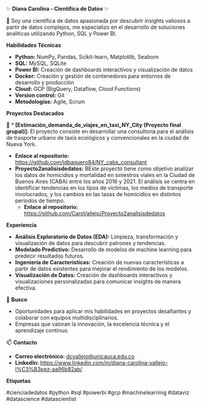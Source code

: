 
✨ **Diana Carolina - Científica de Datos** ✨

🌱 Soy una científica de datos apasionada por descubrir insights valiosos a partir de datos complejos, me especializo en el desarrollo de soluciones analíticas utilizando Python, SQL y Power BI. 

**Habilidades Técnicas**

* **Python:** NumPy, Pandas, Scikit-learn, Matplotlib, Seaborn
* **SQL:** MySQL, SQLite
* **Power BI:** Creación de dashboards interactivos y visualización de datos
* **Docker:** Creación y gestión de contenedores para entornos de desarrollo y producción
* **Cloud:** GCP (BigQuery, Dataflow, Cloud Functions)
* **Version control:** Git
* **Metodologías:** Agile, Scrum

**Proyectos Destacados**

👯 * **[Estimación_demanda_de_viajes_en_taxi_NY_City (Proyecto final grupal)]:** El proyecto consiste en desarrollar una consultoría para el análisis de trasporte urbano de taxis ecológicos y convencionales en la ciudad de Nueva York.
* **Enlace al repositorio:** https://github.com/jdbaquero84/NY_cabs_consultant
* **Proyecto2analisisdedatos:** BEste proyecto tiene como objetivo analizar los datos de homicidios y mortalidad en siniestros viales en la Ciudad de Buenos Aires (CABA) entre los años 2016 y 2021. El análisis se centra en identificar tendencias en los tipos de víctimas, los medios de transporte involucrados, y los cambios en las tasas de homicidios en distintos periodos de tiempo.
  * **Enlace al repositorio:** https://github.com/CaroVallejo/Proyecto2analisisdedatos

**Experiencia**

* **Análisis Exploratorio de Datos (EDA):** Limpieza, transformación y visualización de datos para descubrir patrones y tendencias.
* **Modelado Predictivo:** Desarrollo de modelos de machine learning para predecir resultados futuros.
* **Ingeniería de Características:** Creación de nuevas características a partir de datos existentes para mejorar el rendimiento de los modelos.
* **Visualización de Datos:** Creación de dashboards interactivos y visualizaciones personalizadas para comunicar insights de manera efectiva.

🔭 **Busco**

* Oportunidades para aplicar mis habilidades en proyectos desafiantes y colaborar con equipos multidisciplinarios.
* Empresas que valoran la innovación, la excelencia técnica y el aprendizaje continuo.

📫 **Contacto**

* **Correo electrónico:** dcvallejo@unicauca.edu.co
* **LinkedIn:** https://www.linkedin.com/in/diana-carolina-vallejo-l%C3%B3pez-aa96b82ab/

**Etiquetas**

#cienciadedatos #python #sql #powerbi #gcp #machinelearning #dataviz #datascience #datascientist
